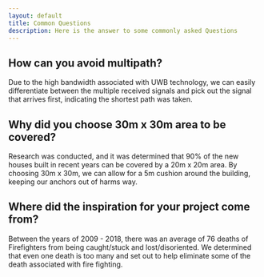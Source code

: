 ```yaml
---
layout: default
title: Common Questions
description: Here is the answer to some commonly asked Questions
---
```

## How can you avoid multipath?

Due to the high bandwidth associated with UWB technology, we can easily differentiate between the multiple received signals and pick out the signal that arrives first, indicating the shortest path was taken.

## Why did you choose 30m x 30m area to be covered?

Research was conducted, and it was determined that 90% of the new houses built in recent years can be covered by a 20m x 20m area. By choosing 30m x 30m, we can allow for a 5m cushion around the building, keeping our anchors out of harms way.

## Where did the inspiration for your project come from?

Between the years of 2009 - 2018, there was an average of 76 deaths of Firefighters from being caught/stuck and lost/disoriented. We determined that even one death is too many and set out to help eliminate some of the death associated with fire fighting. 
